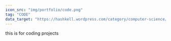 ```yaml
---
icon_src: "img/portfolio/code.png"
tag: "CODE"
data_target: "https://hashkell.wordpress.com/category/computer-science/"
---
```

this is for coding projects